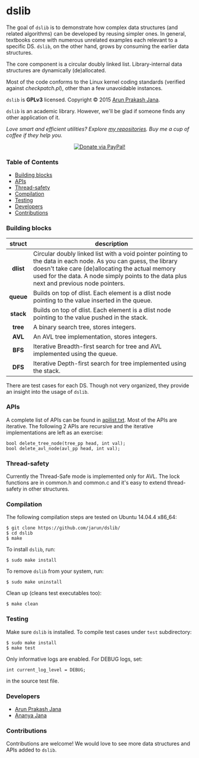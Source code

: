 # dslib
The goal of `dslib` is to demonstrate how complex data structures (and related algorithms) can be developed by reusing simpler ones. In general, textbooks come with numerous unrelated examples each relevant to a specific DS. `dslib`, on the other hand, grows by consuming the earlier data structures.

The core component is a circular doubly linked list. Library-internal data structures are dynamically (de)allocated.

Most of the code conforms to the Linux kernel coding standards (verified against *checkpatch.pl*), other than a few unavoidable instances.

`dslib` is **GPLv3** licensed. Copyright © 2015 [Arun Prakash Jana](mailto:engineerarun@gmail.com).

`dslib` is an academic library. However, we'll be glad if someone finds any other application of it.

*Love smart and efficient utilities? Explore [my repositories](https://github.com/jarun?tab=repositories). Buy me a cup of coffee if they help you.*

<p align="center">
<a href="https://www.paypal.com/cgi-bin/webscr?cmd=_s-xclick&hosted_button_id=RMLTQ76JSXJ4Q"><img src="https://img.shields.io/badge/PayPal-donate-green.svg" alt="Donate via PayPal!" /></a>
</p>

### Table of Contents
- [Building blocks](#building-blocks)
- [APIs](#apis)
- [Thread-safety](#thread-safety)
- [Compilation](#compilation)
- [Testing](#testing)
- [Developers](#developers)
- [Contributions](#contributions)

### Building blocks
| struct | description |
| :---: | --- |
| **dlist** | Circular doubly linked list with a void pointer pointing to the data in each node. As you can guess, the library doesn't take care (de)allocating the actual memory used for the data. A node simply points to the data plus next and previous node pointers. |
| **queue** | Builds on top of dlist. Each element is a dlist node pointing to the value inserted in the queue. |
| **stack** | Builds on top of dlist. Each element is a dlist node pointing to the value pushed in the stack. |
| **tree** | A binary search tree, stores integers. |
| **AVL** | An AVL tree implementation, stores integers. |
| **BFS** | Iterative Breadth-first search for tree and AVL implemented using the queue. |
| **DFS** | Iterative Depth-first search for tree implemented using the stack. |

There are test cases for each DS. Though not very organized, they provide an insight into the usage of `dslib`.

### APIs
A complete list of APIs can be found in [apilist.txt](https://github.com/jarun/dslib/blob/master/apilist.txt). Most of the APIs are iterative.
The following 2 APIs are recursive and the iterative implementations are left as an exercise:

```
bool delete_tree_node(tree_pp head, int val);
bool delete_avl_node(avl_pp head, int val);
```

### Thread-safety
Currently the Thread-Safe mode is implemented only for AVL. The lock functions are in common.h and common.c and it's easy to extend thread-safety in other structures.

### Compilation
The following compilation steps are tested on Ubuntu 14.04.4 x86_64:

    $ git clone https://github.com/jarun/dslib/
    $ cd dslib
    $ make

To install `dslib`, run:

    $ sudo make install

To remove `dslib` from your system, run:

    $ sudo make uninstall

Clean up (cleans test executables too):

    $ make clean

### Testing
Make sure `dslib` is installed. To compile test cases under `test` subdirectory:

    $ sudo make install
    $ make test

Only informative logs are enabled. For DEBUG logs, set:

    int current_log_level = DEBUG;

in the source test file.

### Developers
- [Arun Prakash Jana](https://github.com/jarun)
- [Ananya Jana](https://github.com/ananyajana)

### Contributions
Contributions are welcome! We would love to see more data structures and APIs added to `dslib`.

